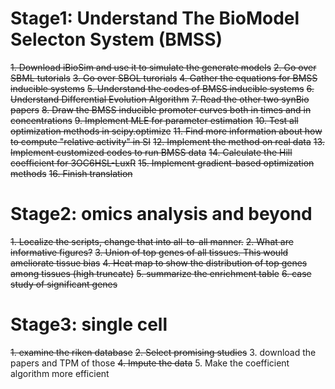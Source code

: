 # Stage1: Understand The BioModel Selecton System (BMSS)

~~1. Download iBioSim and use it to simulate the generate models~~
~~2. Go over SBML tutorials~~
~~3. Go over SBOL turorials~~
~~4. Gather the equations for BMSS inducible systems~~
~~5. Understand the codes of BMSS inducible systems~~
~~6. Understand Differential Evolution Algorithm~~
~~7. Read the other two synBio papers~~
~~8. Draw the BMSS inducible promoter curves both in times and in concentrations~~
~~9. Implement MLE for parameter estimation~~
~~10. Test all optimization methods in scipy.optimize~~
~~11. Find more information about how to compute "relative activity" in SI~~
~~12. Implement the method on real data~~
~~13. Implement customized codes to run BMSS data~~
~~14. Calculate the Hill coefficient for 3OC6HSL-LuxR~~
~~15. Implement gradient-based optimization methods~~
~~16. Finish translation~~

# Stage2: omics analysis and beyond

~~1. Localize the scripts, change that into all-to-all manner.~~
~~2. What are informative figures?~~
~~3. Union of top genes of all tissues. This would ameliorate tissue bias~~
~~4. Heat map to show the distribution of top genes among tissues (high truncate)~~
~~5. summarize the enrichment table~~
~~6. case study of significant genes~~

# Stage3: single cell

~~1. examine the riken database~~
~~2. Select promising studies~~
3. download the papers and TPM of those
~~4. Impute the data~~
5. Make the coefficient algorithm more efficient
